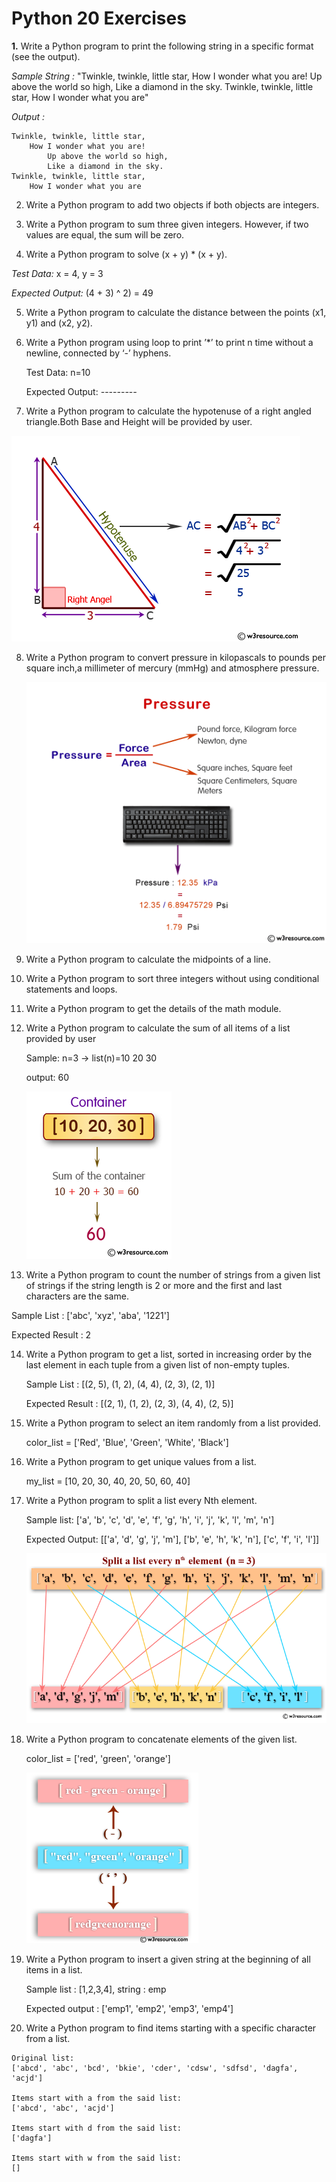 # Python 20 Exercises

**1.** Write a Python program to print the following string in a specific format (see the output).

*Sample String :* "Twinkle, twinkle, little star, How I wonder what you are! Up above the world so high, Like a diamond in the sky. Twinkle, twinkle, little star, How I wonder what you are"                                                                                                                                                                         

*Output :*

```
Twinkle, twinkle, little star,
	How I wonder what you are!
		Up above the world so high,
		Like a diamond in the sky.
Twinkle, twinkle, little star,
	How I wonder what you are
```

2. Write a Python program to add two objects if both objects are integers.
3. Write a Python program to sum three given integers. However, if two values are equal, the sum will be zero.

4. Write a Python program to solve (x + y) * (x + y).

*Test Data:* x = 4, y = 3

*Expected Output:* (4 + 3) ^ 2) = 49

5. Write a Python program to calculate the distance between the points (x1, y1) and (x2, y2).
6. Write a Python program  using loop to print ’*’ to print n time without a newline, connected by ‘-’ hyphens.
    
    Test Data: n=10
    
    Expected Output: *-*-*-*-*-*-*-*-*-*
    
7. Write a Python program to calculate the hypotenuse of a right angled triangle.Both Base and Height will be provided by user.

![python-basic-image-exercise-60.png](img/python-basic-image-exercise-60.png)

8. Write a Python program to convert pressure in kilopascals to pounds per square inch,a millimeter of mercury (mmHg) and atmosphere pressure.
    
    ![python-basic-image-exercise-67.png](img/python-basic-image-exercise-67.png)
    
 9. Write a Python program to calculate the midpoints of a line.
 10. Write a Python program to sort three integers without using conditional statements and loops.
 11. Write a Python program to get the details of the math module.
 12. Write a Python program to calculate the sum of all items of a list provided by user
     
     Sample: n=3 → list(n)=10 20 30
     
     output: 60
     
     ![python-basic-image-exercise-82.png](img/python-basic-image-exercise-82.png)
     
 
 13. Write a Python program to count the number of strings from a given list of strings if the string length is 2 or more and the first and last characters are the same.
 
 Sample List : ['abc', 'xyz', 'aba', '1221']
 
 Expected Result : 2
 
 14. Write a Python program to get a list, sorted in increasing order by the last element in each tuple from a given list of non-empty tuples.
     
     Sample List : [(2, 5), (1, 2), (4, 4), (2, 3), (2, 1)]
     
     Expected Result : [(2, 1), (1, 2), (2, 3), (4, 4), (2, 5)]
     
 15. Write a Python program to select an item randomly from a list provided.
     
     color_list = ['Red', 'Blue', 'Green', 'White', 'Black']
     
 16. Write a Python program to get unique values from a list.
     
     my_list = [10, 20, 30, 40, 20, 50, 60, 40]
     
 17. Write a Python program to split a list every Nth element.
     
     Sample list: ['a', 'b', 'c', 'd', 'e', 'f', 'g', 'h', 'i', 'j', 'k', 'l', 'm', 'n']
     
     Expected Output: [['a', 'd', 'g', 'j', 'm'], ['b', 'e', 'h', 'k', 'n'], ['c', 'f', 'i', 'l']]
     
     ![Python-data-type-list-excercise-51.png](img/Python-data-type-list-excercise-51.png)
     
 18. Write a Python program to concatenate elements of the given list.
     
     color_list = ['red', 'green', 'orange']
     
     ![Python-data-type-list-excercise-54.png](img/Python-data-type-list-excercise-54.png)
     
 19. Write a Python program to insert a given string at the beginning of all items in a list.
     
     Sample list : [1,2,3,4], string : emp
     
     Expected output : ['emp1', 'emp2', 'emp3', 'emp4']
     
 20. Write a Python program to find items starting with a specific character from a list.
 
 ```
 Original list:
 ['abcd', 'abc', 'bcd', 'bkie', 'cder', 'cdsw', 'sdfsd', 'dagfa', 'acjd']
 
 Items start with a from the said list:
 ['abcd', 'abc', 'acjd']
 
 Items start with d from the said list:
 ['dagfa']
 
 Items start with w from the said list:
 []
 ```